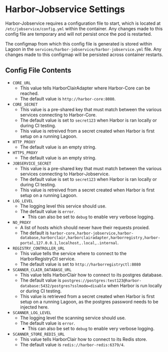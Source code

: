 # Harbor-Jobservice Settings
Harbor-Jobservice requires a configuration file to start, which is located at `/etc/jobservice/config.yml` within the container. Any changes made to this config file are temporary and will not persist once the pod is restarted.

The configmap from which this config file is generated is stored within Lagoon in the `services/harbor-jobservice/harbor-jobservice.yml` file. Any changes made to this configmap will be persisted across container restarts.

## Config File Contents

* `CORE_URL`
  * This value tells HarborClairAdapter where Harbor-Core can be reached.
  * The default value is `http://harbor-core:8080`.
* `CORE_SECRET`
  * This value is a pre-shared key that must match between the various services connecting to Harbor-Core.
  * The default value is set to `secret123` when Harbor is ran locally or during CI testing.
  * This value is retreived from a secret created when Harbor is first setup on a running Lagoon.
* `HTTP_PROXY`
  * The default value is an empty string.
* `HTTPS_PROXY`
  * The default value is an empty string.
* `JOBSERVICE_SECRET`
  * This value is a pre-shared key that must match between the various services connecting to Harbor-Jobservice.
  * The default value is set to `secret123` when Harbor is ran locally or during CI testing.
  * This value is retreived from a secret created when Harbor is first setup on a running Lagoon.
* `LOG_LEVEL`
  * The logging level this service should use.
  * The default value is `error`.
    * This can also be set to `debug` to enable very verbose logging.
* `NO_PROXY`
  * A list of hosts which should never have their requests proxied.
  * The default is `harbor-core,harbor-jobservice,harbor-database,harborclair,harborclairadapter,harborregistry,harbor-portal,127.0.0.1,localhost,.local,.internal`.
* `REGISTRY_CONTROLLER_URL`
  * This value tells the service where to connect to the HarborRegistryCtl service.
  * The default value is set to `http://harborregistryctl:8080`
* `SCANNER_CLAIR_DATABASE_URL`
  * This value tells HarborClair how to connect to its postgres database.
  * The default value is `postgres://postgres:test123@harbor-database:5432/postgres?sslmode=disable` when Harbor is run locally or during CI testing.
  * This value is retrieved from a secret created when Harbor is first setup on a running Lagoon, as the postgres password needs to be injected here.
* `SCANNER_LOG_LEVEL`
  * The logging level the scanning service should use.
  * The default value is `error`.
    * This can also be set to `debug` to enable very verbose logging.
* `SCANNER_STORE_REDIS_URL`
  * This value tells HarborClair how to connect to its Redis store.
  * The default value is `redis://harbor-redis:6379/4`.